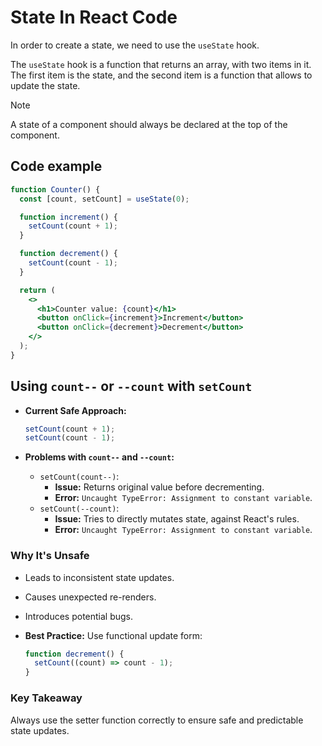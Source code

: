 # State In React Code

In order to create a state, we need to use the `useState` hook.

The `useState` hook is a function that returns an array, with two items in it.
The first item is the state, and the second item is a function that allows to update the state.

> [!NOTE]
> A state of a component should always be declared at the top of the component.

## Code example

```jsx
function Counter() {
  const [count, setCount] = useState(0);

  function increment() {
    setCount(count + 1);
  }

  function decrement() {
    setCount(count - 1);
  }

  return (
    <>
      <h1>Counter value: {count}</h1>
      <button onClick={increment}>Increment</button>
      <button onClick={decrement}>Decrement</button>
    </>
  );
}
```

## Using `count--` or `--count` with `setCount`

- **Current Safe Approach:**

  ```javascript
  setCount(count + 1);
  setCount(count - 1);
  ```

- **Problems with `count--` and `--count`:**

  - `setCount(count--)`:
    - **Issue:** Returns original value before decrementing.
    - **Error:** `Uncaught TypeError: Assignment to constant variable`.
  - `setCount(--count)`:
    - **Issue:** Tries to directly mutates state, against React's rules.
    - **Error:** `Uncaught TypeError: Assignment to constant variable`.

### Why It's Unsafe

- Leads to inconsistent state updates.
- Causes unexpected re-renders.
- Introduces potential bugs.

- **Best Practice:**
  Use functional update form:

  ```javascript
  function decrement() {
    setCount((count) => count - 1);
  }
  ```

### Key Takeaway

Always use the setter function correctly to ensure safe and predictable state updates.
